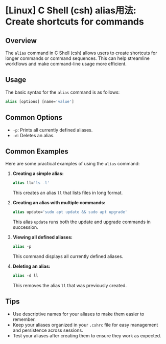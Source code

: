 # [Linux] C Shell (csh) alias用法: Create shortcuts for commands

## Overview
The `alias` command in C Shell (csh) allows users to create shortcuts for longer commands or command sequences. This can help streamline workflows and make command-line usage more efficient.

## Usage
The basic syntax for the `alias` command is as follows:

```csh
alias [options] [name='value']
```

## Common Options
- `-p`: Prints all currently defined aliases.
- `-d`: Deletes an alias.

## Common Examples
Here are some practical examples of using the `alias` command:

1. **Creating a simple alias:**
   ```csh
   alias ll='ls -l'
   ```
   This creates an alias `ll` that lists files in long format.

2. **Creating an alias with multiple commands:**
   ```csh
   alias update='sudo apt update && sudo apt upgrade'
   ```
   This alias `update` runs both the update and upgrade commands in succession.

3. **Viewing all defined aliases:**
   ```csh
   alias -p
   ```
   This command displays all currently defined aliases.

4. **Deleting an alias:**
   ```csh
   alias -d ll
   ```
   This removes the alias `ll` that was previously created.

## Tips
- Use descriptive names for your aliases to make them easier to remember.
- Keep your aliases organized in your `.cshrc` file for easy management and persistence across sessions.
- Test your aliases after creating them to ensure they work as expected.